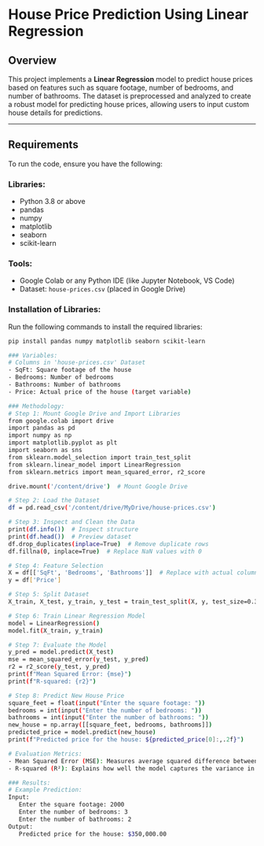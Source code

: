 
# House Price Prediction Using Linear Regression

## Overview
This project implements a **Linear Regression** model to predict house prices based on features such as square footage, number of bedrooms, and number of bathrooms. The dataset is preprocessed and analyzed to create a robust model for predicting house prices, allowing users to input custom house details for predictions.

---

## Requirements
To run the code, ensure you have the following:  

### Libraries:
- Python 3.8 or above
- pandas  
- numpy  
- matplotlib  
- seaborn  
- scikit-learn  

### Tools:
- Google Colab or any Python IDE (like Jupyter Notebook, VS Code)  
- Dataset: `house-prices.csv` (placed in Google Drive)

### Installation of Libraries:
Run the following commands to install the required libraries:
```bash
pip install pandas numpy matplotlib seaborn scikit-learn

### Variables:
# Columns in 'house-prices.csv' Dataset
- SqFt: Square footage of the house
- Bedrooms: Number of bedrooms
- Bathrooms: Number of bathrooms
- Price: Actual price of the house (target variable)

### Methodology:
# Step 1: Mount Google Drive and Import Libraries
from google.colab import drive
import pandas as pd
import numpy as np
import matplotlib.pyplot as plt
import seaborn as sns
from sklearn.model_selection import train_test_split
from sklearn.linear_model import LinearRegression
from sklearn.metrics import mean_squared_error, r2_score

drive.mount('/content/drive')  # Mount Google Drive

# Step 2: Load the Dataset
df = pd.read_csv('/content/drive/MyDrive/house-prices.csv')

# Step 3: Inspect and Clean the Data
print(df.info())  # Inspect structure
print(df.head())  # Preview dataset
df.drop_duplicates(inplace=True)  # Remove duplicate rows
df.fillna(0, inplace=True)  # Replace NaN values with 0

# Step 4: Feature Selection
X = df[['SqFt', 'Bedrooms', 'Bathrooms']]  # Replace with actual column names
y = df['Price']

# Step 5: Split Dataset
X_train, X_test, y_train, y_test = train_test_split(X, y, test_size=0.3, random_state=42)

# Step 6: Train Linear Regression Model
model = LinearRegression()
model.fit(X_train, y_train)

# Step 7: Evaluate the Model
y_pred = model.predict(X_test)
mse = mean_squared_error(y_test, y_pred)
r2 = r2_score(y_test, y_pred)
print(f"Mean Squared Error: {mse}")
print(f"R-squared: {r2}")

# Step 8: Predict New House Price
square_feet = float(input("Enter the square footage: "))
bedrooms = int(input("Enter the number of bedrooms: "))
bathrooms = int(input("Enter the number of bathrooms: "))
new_house = np.array([[square_feet, bedrooms, bathrooms]])
predicted_price = model.predict(new_house)
print(f"Predicted price for the house: ${predicted_price[0]:,.2f}")

# Evaluation Metrics:
- Mean Squared Error (MSE): Measures average squared difference between actual and predicted prices.
- R-squared (R²): Explains how well the model captures the variance in the data.

### Results:
# Example Prediction:
Input:
   Enter the square footage: 2000
   Enter the number of bedrooms: 3
   Enter the number of bathrooms: 2
Output:
   Predicted price for the house: $350,000.00

